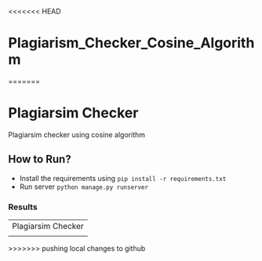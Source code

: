 <<<<<<< HEAD
# Plagiarism_Checker_Cosine_Algorithm
=======
# Plagiarsim Checker

Plagiarsim checker using cosine algorithm


## How to Run?

- Install the requirements using `pip install -r requirements.txt`
- Run server `python manage.py runserver`



### Results
<table>
  <tr>
    <td>Plagiarsim Checker</td>
  </tr>
  <tr>
    <td><img src=""></td>
  </tr>
 </table>
>>>>>>> pushing local changes to github
